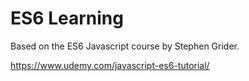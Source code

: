 # ES6 Learning

Based on the ES6 Javascript course by Stephen Grider.

https://www.udemy.com/javascript-es6-tutorial/